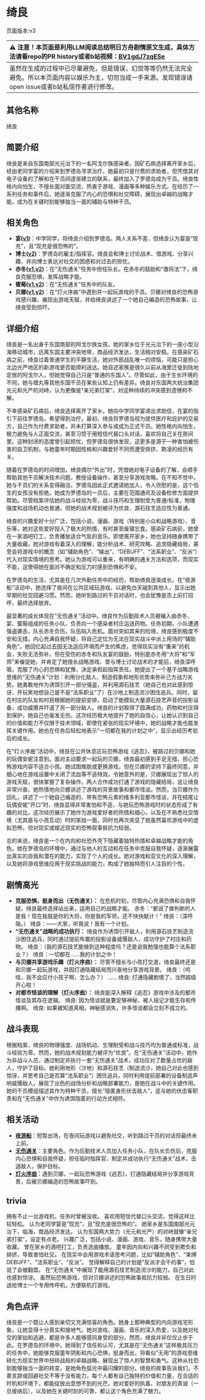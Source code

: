 # 绮良
页面版本:v3
 

| :warning: 注意！本页面是利用LLM阅读总结明日方舟剧情原文生成，具体方法请看repo的PR history或者b站视频：[BV1gdJ7zqESe](https://www.bilibili.com/video/BV1gdJ7zqESe/)         |
|:----------------------------|
| 虽然在生成的过程中已尽量避免，但是错误，幻觉等等仍然无法完全避免。所以本页面内容以娱乐为主，切勿当成一手来源。发现错误请open issue或者b站私信作者进行修改。|



## 其他名称
绮良
## 简要介绍
绮良是来自东国南部光元治下的一名阿戈尔族感染者。因矿石病选择离开家乡后，经由老同学宴的介绍来到罗德岛寻求治疗。她最初只是付费的求助者，但凭借其对电子设备的了解和在干员间逐渐建立的联系，最终加入了罗德岛成为干员。绮良性格内向怕生，不擅长面对面交流，热衷于游戏、漫画等多种娱乐方式。在经历了一系列任务和事件后，她逐渐克服了内心的恐惧和社交障碍，展现出卓越的战略才能，成为在关键时刻能够独当一面的辅助与特种干员。
## 相关角色
-   **宴([v1](../chars/char_337_utage.md))**：中学同学，将绮良介绍到罗德岛。两人关系不差，但绮良认为宴是“现充”，且“现充是很恐怖的”。
-   **博士([v2](extended_char_bo_shi.md))**：罗德岛的雇主/指挥官。绮良会和博士讨论战术、借游戏、分享兴趣，并向博士表达对社交的困惑和对过去的担忧。
-   **赤冬([v1](../chars/char_475_akafyu.md),[v2](char_475_akafyu.md))**：在“无伤通关”任务中担任队长。在赤冬的鼓励和“激将法”下，绮良克服恐惧，发挥战略才能。
-   **蜜莓([v1](../chars/char_449_glider.md),[v2](char_449_glider.md))**：在“无伤通关”任务中的队友。
-   **贝娜([v1](../chars/char_369_bena.md),[v2](char_369_bena.md))**：在“灯火序曲”中遇到并一起玩游戏的干员。贝娜对绮良的恐怖游戏感兴趣，展现出游戏天赋，并给绮良讲述了一个她自己编造的恐怖故事，让绮良受到惊吓。
## 详细介绍
绮良是一名出身于东国南部的阿戈尔族女孩。她的家乡位于光元治下的一座小型沿海移动城市，远离东国主要冲突地带，商品经济发达，生活相对安稳。在感染矿石病之前，绮良过着普通学生的平静生活，她对外部战乱唯一的烦恼，可能只是担心北边光严地区的新游戏是否能顺利送达。她自述家族是很久以前从海里迁徙到陆地定居的阿戈尔人，但她觉得自己只是“普通的东国人”。尽管如此，由于生长环境的不同，她与缠丸等其他东国干员在某些认知上仍有差异。绮良对东国两大统治集团光元和光严的对峙，认为更像是“亲兄弟打架”，对这种持续的冲突感到遗憾和不解。

不幸感染矿石病后，绮良选择离开了家乡。她向中学同学宴递出求助信，在宴的指引下前往罗德岛，希望得到治疗。最初，绮良将罗德岛视为提供医疗和庇护的交易方，自己作为付费求助者，并未打算深入参与或成为正式干员。她性格内向怕生，极力避免与人正面交流，甚至习惯于用短信代替口头对话，喜欢将自己关在房间里。这种封闭的态度曾引起担忧，但罗德岛很快发现，这更多是源于一种害怕被伤害的自卫机制，与她童年时期因性格和兴趣爱好不同而遭受排挤、欺凌的经历有关。

随着在罗德岛的时间增加，绮良偶尔“外出”时，凭借她对电子设备的了解，会顺手帮助其他干员解决技术问题，教授设备操作，甚至分享游戏攻略。在不知不觉中，她与干员们的关系变得融洽。罗德岛因此正式邀请她加入，令人欣慰的是，这个怕生的女孩没有拒绝。她成为罗德岛的一员后，主要在范围通讯及设备检修方面提供帮助。尽管档案评估她的战斗经验为零，战斗技巧和生理耐受为普通/标准，物理强度和战场机动也普通，但她的战术规划被评为优良，源石技艺适应性为普通。

绮良的兴趣爱好十分广泛，包括小说、漫画、游戏（特别是小众和战略游戏）、音乐等。她对这些爱好投入了极大的热情，有时甚至废寝忘食。感染矿石病前，她曾在一家酒吧打工，负责播放适合气氛的音乐。即使离开家乡，她也坚持随身携带了大量收藏。她对游戏有着深入的理解，能分析战术、研究攻略、追求隐藏结局，甚至会将游戏中的概念（如“辅助角色”、“输出”、“DEBUFF”、“法系职业”、“反派”）代入对现实情境的思考。她认为游戏可以重来，有明确的通关方法和选项，而现实不能，这使得她在面对不确定和压力时感到恐惧和不安。

在罗德岛的生活，尤其是在几次外勤任务中的经历，帮助绮良逐渐成长。在“夜游船”活动中，她选择了夜间在公共区域玩游戏，以避免白天碰到其他人，显示出她早期的社交回避习惯。然而，她听到路过的干员对话时，也会犹豫是否上前打招呼，最终选择放弃。

最显著的成长体现在“无伤通关”活动中。绮良作为后勤技术人员被编入由赤冬、宴、蜜莓组成的任务小队，负责向一个感染者村庄运送药物。任务初期，小队遭遇强盗袭击，队长赤冬负伤，队伍陷入危机。面对突如其来的险境，绮良感到极度不安和无措，内心充满自我怀疑，将自己定位为无法在现实战斗中派上用场的“辅助角色”。她回忆起过去因无法适应环境而产生的焦虑，觉得现实没有“重来”的机会，失败无法弥补。但在受伤的赤冬和队友宴的鼓励，特别是赤冬用“大将”和“军师”来催促她，并肯定了她擅长战略游戏、曾与博士讨论战术的才能后，绮良深呼吸，克服了内心的恐惧和犹豫，决定承担起指挥责任。她提出了一个基于战略游戏思维的“无伤通关”计划：利用分化敌人、制造假象和地形优势来弥补己方战力劣势。她勇敢地作为诱饵引开一部分强盗，并利用源石技艺（她自己也对此感到惊讶，开玩笑地想自己是不是“法系职业”了）在沙地上制造流沙困住追兵。同时，留在村庄的队友和村民根据她的提前安排，启动了能模拟大量源石技艺声音的投影设备，成功威慑并吓退了另一部分敌人。绮良的计划取得了圆满成功，药物和村庄得到保护，她自己也毫发无伤。这次经历极大地提升了她的自信心，让她认识到自己的价值和能力不仅限于技术领域，即使在紧张的现实环境中，她的战略才能也能发挥关键作用。她也在任务后轻松地表示“一切都在我的计划之中”，显示出经历考验后的成长。

在“灯火序曲”活动中，绮良在公共休息区玩恐怖游戏《逃忍》，被路过的贝娜和她的玩偶安妮注意到。面对主动要求一起玩的贝娜，绮良最初感到手足无措，担心恐怖游戏内容不适合小孩。她试图推脱或更换游戏，但在贝娜的坚持下最终同意，并细心地在游戏设置中关闭了流血等不适特效。令她意外的是，贝娜展现出了惊人的游戏天赋，很快掌握了复杂操作。两人合作成功打通了游戏的隐藏结局，这让绮良非常兴奋。她热情地向贝娜讲述了游戏的背景故事和都市怪谈。然而，当贝娜作为回礼，讲述了一个她自己编造的、带有恐怖元素的维多利亚都市怪谈，并在结尾让玩偶安妮“开口”时，绮良显得非常害怕和不适，与她玩恐怖游戏时的状态形成了有趣的对比。这次经历展示了她作为游戏爱好者的热情和细心，以及在不熟悉社交情境（尤其是与小孩互动）时的笨拙一面，同时也再次突显了她虽然喜欢游戏中的虚拟恐怖，但对现实或接近现实的恐怖叙事抵抗力较弱。

总的来说，绮良是一个在内向和社恐外壳下隐藏着独特热情和卓越战略才能的角色。她在罗德岛的环境中，通过与他人的互动和在任务中克服自我怀疑，逐渐展露出真实的自我和潜在的能力，实现了个人的成长。她对游戏和亚文化的深入理解，以及她将游戏思维应用于现实挑战的能力，构成了她独特而引人注目的个性。
## 剧情高光
-   **克服恐惧，挺身而出（无伤通关）：** 在危机时刻，尽管内心充满恐惧和自我怀疑，绮良最终选择站出来，运用自己的战略才能。
    赤冬：“都说了做判断的人是我！现在我就是你的大将，你是我的军师，还不快快献计！”
    绮良：（深呼吸。）
    绮良：——大家，听我说！我有一个计划。
-   **“无伤通关”战略的成功执行：** 绮良作为诱饵引开敌人，利用源石技艺制造流沙困住追兵，同时通过提前布置的投影设备威慑敌人，成功守护了村庄和药物。
    绮良：（我的源石技艺能做到这种程度吗？还是说我勉强也能算个法系职业？）
    绮良：一切都在......我的计划之中！
-   **与贝娜共享游戏乐趣（灯火序曲）：** 尽管不擅长与小孩打交道，绮良最终还是和贝娜一起玩游戏，并因打通隐藏结局而兴奋地分享游戏背景。
    绮良：（呜哇，我不会应付小孩子啊，怎么办？）
    ......
    绮良: 打通隐藏剧情了，当然超级开心啦！
-   **对都市怪谈的理解（灯火序曲）：** 绮良能深入解释《逃忍》游戏中涉及的都市怪谈及其存在逻辑。
    绮良: 因为怪谈就是要足够神秘，被人铭记才能生存和传播啊。
    绮良: 如果被知道真相，神秘感消失，许多怪谈都会立刻不成立的。
## 战斗表现
根据档案，绮良的物理强度、战场机动、生理耐受和战斗技巧均为普通或标准，战斗经验为零。然而，她的战术规划能力被评为“优良”。在“无伤通关”活动中，她作为非战斗人员，通过制定并执行一套“无伤通关”战术，成功应对了数量占优的敌人，守护了目标。她利用地形（沙地）和源石技艺（制造流沙，她自己对此也感到惊讶，并思考自己是否算“法系职业”）困住追兵，同时利用提前部署的设备制造声响威慑敌人，展现了出色的战场分析和战略部署能力，是她在战斗中的关键作用。她的干员模组描述其作为特种干员，擅长“隐匿身形伏击敌人”，这与她的伏击客职责和在“无伤通关”中作为诱饵隐匿的行动方式相符。
## 相关活动
-   **[夜游船](../stories/story_lolxh_set_1.md)**：短暂出场，在夜间玩游戏以避免社交，听到路过干员的对话但最终未上前。
-   **[无伤通关](../stories/story_kirara_set_2.md)**：主要角色。作为后勤技术人员加入任务小队，在队长负伤后，克服内心恐惧和自我怀疑，担任临时指挥官，制定并成功执行“无伤通关”战术，击退敌人，保护目标。
-   **[灯火序曲](../stories/act7mini.md)**：遇到贝娜，一起玩恐怖游戏《逃忍》，打通隐藏结局并分享游戏背景，后被贝娜编造的恐怖故事吓到。
## trivia
拥有不止一台游戏机，任务时曾被没收。
喜欢用短信代替口头交流，觉得这样比较轻松。
认为老同学宴是“现充”，且“现充是很恐怖的”。
她家乡是东国南部光元治下，临海，商品经济发达。
认为东国两大势力（光元和光严）的对峙就像“亲兄弟打架”，设定有点老。
兴趣广泛，包括小说、漫画、游戏、音乐，随身携带大量收藏。
曾在家乡的酒吧打工，负责选曲播放。
童年因内向和兴趣不同受到欺负和排挤，导致害怕社交。
在现实中会用游戏术语思考问题，比如“辅助角色”、“束缚DEBUFF”、“法系职业”、“反派”。
觉得解释自己的计划是“反派才会干的事”，怕说了会被翻盘。
在“无伤通关”中展现了能用源石技艺制造流沙的能力，自己对此也感到惊讶。
虽然玩恐怖游戏，但对贝娜讲述的恐怖故事抵抗力较弱。
在生日时送给博士一个专用传呼机，方便联机打游戏。
## 角色点评
绮良是一个既让人感到亲切又充满惊喜的角色。她身上那种典型的内向游戏宅形象，让她显得十分真实和接地气。她对游戏、漫画、音乐的深入热爱，以及她对社交的笨拙和逃避，都是许多人能够感同身受的部分。然而，绮良并非仅仅止步于此。在罗德岛的环境中，她得到了信任和认可，尤其是在“无伤通关”这样极具压力的任务中，她能够克服童年阴影和内心恐惧，挺身而出，将看似“无用”的游戏思维转化为现实世界中扭转战局的卓越战略，展现出了惊人的智慧和勇气。这种从社恐到能够独当一面的转变，是她角色弧光中最闪耀的部分。绮良的故事告诉我们，不善言辞或回避社交不等于没有能力，每个人都有自己独特的价值和力量，在合适的时机和环境下，都能绽放出意想不到的光芒。她对爱好的执着、对朋友的真诚（一旦接纳后），以及她在关键时刻的可靠，都让这个角色充满了魅力。